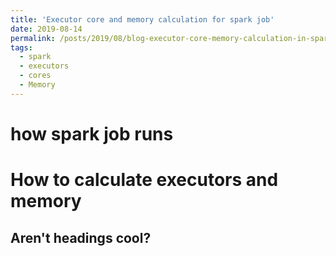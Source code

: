 ```yaml
---
title: 'Executor core and memory calculation for spark job'
date: 2019-08-14
permalink: /posts/2019/08/blog-executor-core-memory-calculation-in-spark/
tags:
  - spark
  - executors
  - cores
  - Memory
---
```

how spark job runs
======

How to calculate executors and memory
======

Aren't headings cool?
------
